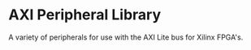 # AXI Peripheral Library

A variety of peripherals for use with the AXI Lite bus for Xilinx FPGA's.
